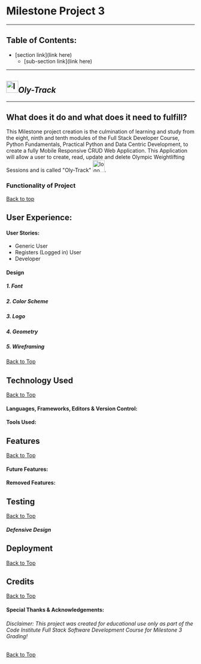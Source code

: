 # Milestone Project 3
***

## Table of Contents:
* [section link](link here)
    * [sub-section link](link here)

***

## <img src="" alt="logo" title="Oly-Track Logo" width="32" height="32">_Oly-Track_

***

## What does it do and what does it need to fulfill?
This Milestone project creation is the culmination of learning and study from the eight, ninth and tenth modules of the Full Stack Developer Course, Python Fundamentals, Practical Python and Data Centric Development, to create a fully Mobile Responsive CRUD Web Application. This Application will allow a user to create, read, update and delete Olympic Weightlifting Sessions and is called "Oly-Track" <img src="" alt="logo" title="Oly-Track Logo" width="32" height="32">.

### Functionality of Project


[Back to top](#table-of-contents)

## User Experience:

#### User Stories:
* Generic User
* Registers (Logged in) User
* Developer

#### Design

##### 1. Font
##### 2. Color Scheme
##### 3. Logo
##### 4. Geometry
##### 5. Wireframing

[Back to Top](#table-of-contents)

## Technology Used

[Back to Top](#table-of-contents)

#### Languages, Frameworks, Editors & Version Control:

#### Tools Used:

## Features

[Back to Top](#table-of-contents)

#### Future Features:

#### Removed Features:

## Testing

[Back to Top](#table-of-contents)

##### Defensive Design

## Deployment

[Back to Top](#table-of-contents)

## Credits

[Back to Top](#table-of-contents)

#### Special Thanks & Acknowledgements:

###### <i>Disclaimer: This project was created for educational use only as part of the Code Institute Full Stack Software Development Course for Milestone 3 Grading!</i>

[Back to Top](#table-of-contents)
